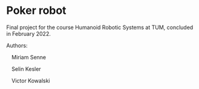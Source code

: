 # Poker robot

Final project for the course Humanoid Robotic Systems at TUM, concluded in February 2022.

Authors:

&emsp;Miriam Senne

&emsp;Selin Kesler

&emsp;Victor Kowalski


